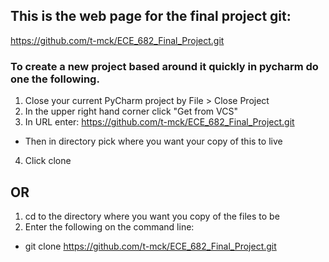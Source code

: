 ## This is the web page for the final project git:
https://github.com/t-mck/ECE_682_Final_Project.git

### To create a new project based around it quickly in pycharm do one the following.
1. Close your current PyCharm project by File > Close Project
2. In the upper right hand corner click "Get from VCS"
3. In URL enter: https://github.com/t-mck/ECE_682_Final_Project.git
  - Then in directory pick where you want your copy of this to live
4. Click clone

## OR
   
1. cd to the directory where you want you copy of the files to be
2. Enter the following on the command line:
  - git clone https://github.com/t-mck/ECE_682_Final_Project.git

